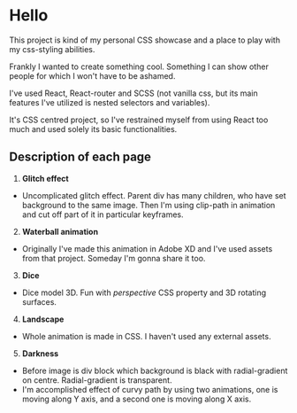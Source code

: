 # Hello
This project is kind of my personal CSS showcase and a place to play with my css-styling abilities.

Frankly I wanted to create something cool. Something I can show other people for which I won't have to be ashamed.

I've used React, React-router and SCSS (not vanilla css, but its main features I've utilized is nested selectors and variables).

It's CSS centred project, so I've restrained myself from using React too much and used solely its basic functionalities.

## Description of each page
1. **Glitch effect**
  - Uncomplicated glitch effect. Parent div has many children, who have set background to the same image. Then I'm using clip-path in animation and cut off part of it in particular keyframes. 
2. **Waterball animation**
  - Originally I've made this animation in Adobe XD and I've used assets from that project. Someday I'm gonna share it too.
3. **Dice**
  - Dice model 3D. Fun with _perspective_ CSS property and 3D rotating surfaces.
4. **Landscape**
  - Whole animation is made in CSS. I haven't used any external assets.
5. **Darkness**
  - Before image is div block which background is black with radial-gradient on centre. Radial-gradient is transparent.
  - I'm accomplished effect of curvy path by using two animations, one is moving along Y axis, and a second one is moving along X axis.  